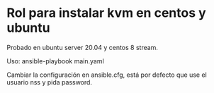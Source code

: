# Rol para instalar kvm en centos y ubuntu 

Probado en ubuntu server 20.04 y centos 8 stream.

   Uso:
      ansible-playbook main.yaml
      
Cambiar la configuración en ansible.cfg, está por defecto que use el usuario nss y pida password.




